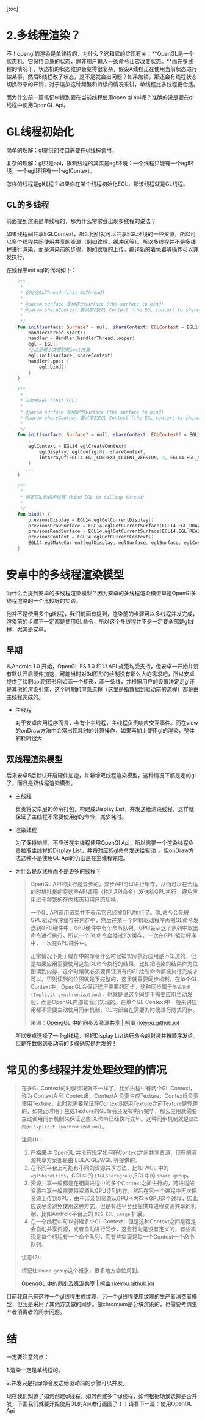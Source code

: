 [toc]

# 2.多线程渲染？

不！opengl的渲染是单线程的，为什么？这和它的实现有关：**OpenGL是一个状态机，它保持自身的状态，除非用户输入一条命令让它改变状态。**而在多线程的情况下，状态机的状态维护会变得很复杂，假设A线程正在使用当前状态进行做某事，然后B线程改了状态，是不是就会出问题？如果加锁，那还会有线程状态切换带来的开销，对于渲染这种频繁和持续的情况来讲，单线程比多线程更合适。

而为什么前一篇笔记中提到要在当前线程使用open gl api呢？准确的说是要在gl线程中使用OpenGL Api。

# GL线程初始化

简单的理解：gl提供的接口需要在gl线程调用。

复杂的理解：gl只是api，限制线程的其实是egl环境：一个线程只能有一个egl环境，一个egl环境有一个eglContext。

怎样的线程是gl线程？如果你在某个线程初始化EGL，那该线程就是GL线程。

## GL的多线程

前面提到渲染是单线程的，那为什么常常会出现多线程的说法？

如果线程间共享EGLContext，那么他们就可以共享EGL环境的一些资源，所以可以多个线程共同使用共享的资源（例如纹理，缓冲区等）。所以多线程并不是多线程进行渲染，而是渲染前的步骤，例如纹理的上传，编译新的着色器等操作可以并发执行。

在线程中init egl的代码如下：

~~~kotlin
    /**
     *
     * 初始化GLThread (init GLThread)
     *
     * @param surface 要绑定的surface (the surface to bind)
     * @param shareContext 要共享的EGL Context (the EGL context to share)
     *
     */
    fun init(surface: Surface? = null, shareContext: EGLContext = EGL14.EGL_NO_CONTEXT) {
        handlerThread.start()
        handler = Handler(handlerThread.looper)
        egl = EGL()
      	//这里是上文提到的init方法
        egl.init(surface, shareContext)
        handler?.post {
            egl.bind()
        }
    }

    /**
     *
     * 初始化EGL (init EGL)
     *
     * @param surface 要绑定的surface (the surface to bind)
     * @param shareContext 要共享的EGL Context (the EGL context to share)
     *
     */
    fun init(surface: Surface? = null, shareContext: EGLContext? = EGL14.EGL_NO_CONTEXT) {
       ...
        eglContext = EGL14.eglCreateContext(
            eglDisplay, eglConfig[0], shareContext,
            intArrayOf(EGL14.EGL_CONTEXT_CLIENT_VERSION, 3, EGL14.EGL_NONE), 0
        )
       ...
    }

    /**
     *
     * 绑定EGL到调用线程 (bind EGL to calling thread)
     *
     */
    fun bind() {
        previousDisplay = EGL14.eglGetCurrentDisplay()
        previousDrawSurface = EGL14.eglGetCurrentSurface(EGL14.EGL_DRAW)
        previousReadSurface = EGL14.eglGetCurrentSurface(EGL14.EGL_READ )
        previousContext = EGL14.eglGetCurrentContext()
        EGL14.eglMakeCurrent(eglDisplay, eglSurface, eglSurface, eglContext)
    }
~~~

# 安卓中的多线程渲染模型

为什么会提到安卓的多线程渲染模型？因为安卓的多线程渲染模型算是OpenGl多线程渲染的一个比较好的实践。

他并不是使用多个gl线程，我们前面有提到，渲染前的步骤可以多线程并发完成，渲染前的步骤不一定都是使用GL命令，所以这个多线程并不是一定要全部是gl线程，尤其是安卓。

## 早期

从Android 1.0 开始，OpenGL ES 1.0 和1.1 API 规范均受支持，但安卓一开始并没有默认开启硬件加速，可能当时对3d图形的绘制没有那么大的需求吧，所以安卓提供了绘制api将图形例如画一个矩形，画一条线，并根据用户的设置决定走gl还是其他的渲染引擎，这个时期的渲染流程（这里是指数据到驱动前的流程）都是由主线程完成的。

+ 主线程

  对于安卓应用程序而言，会有个主线程，主线程负责响应交互事件。而在view的onDraw方法中会常出现耗时的计算操作，如果再加上使用gl的渲染，整体的耗时很大

## 双线程渲染模型

后来安卓5后默认开启硬件加速，并新增双线程渲染模型，这种情况下都是走的gl了，而且是双线程渲染模型。

+ 主线程

  负责将安卓层的命令打包，构建成Display List，并发送给渲染线程，这样就保证了主线程不需要使用gl的命令，减少耗时。

+ 渲染线程

  为了保持响应，不应该在主线程使用OpenGl Api，所以需要一个渲染线程负责拉取主线程的Display List，并将对应的gl命令发送给驱动，。但onDraw方法这种不是使用GL Api的仍旧是在主线程完成。

+ 为什么是双线程而不是更多的线程？

  > OpenGL API的执行是异步的，异步API可以进行缓存，从而可以在合适的时机批量的将这些API调用（称为API命令）发送给GPU执行，避免应用过于频繁的在内核态和用户态切换。
  >
  > 一个GL API调用结束并不表示它已经被GPU执行了。GL命令会先被GPU驱动程序缓存在内存中，然后在某一个时机驱动程序再把GL命令发送到GPU硬件中，GPU硬件中有个命令队列，GPU会从这个队列中取出命令进行执行。所以一个GL命令会经过2次缓存，一次在GPU驱动程序中，一次在GPU硬件中。
  >
  > 正常情况下处于缓存中的命令什么时候被实际执行应用是不知道的，但是如果应用需要使用这些GL命令执行的结果，比如把渲染的结果作为位图读到内存，这个时候就必须要保证所有的GL绘制命令都被执行完成才可以，否则读到的位图就是不完整的，这里就需要同步机制，在单个GL Context中，OpenGL会保证这里需要的同步，这种同步属于`隐式同步(Implicit synchronization)`，也就是说这个同步不需要应用主动发起，而是OpenGL内部帮我们实现的。在单个GL Context中一般来讲应用都不需要主动使用同步机制，GL内部会在需要的时候进行隐式同步。
  >
  > 来源：[OpengGL 中的同步及资源共享 | 柯幽 (keyou.github.io)](https://keyou.github.io/blog/2020/06/12/opengl-sync/)

  所以安卓选择了一个gl线程，根据Display List进行命令的封装并按顺序发给。但是在数据到驱动前的步骤确实是并发的！

# 常见的多线程并发处理纹理的情况

> 在多GL Context的时候情况就不一样了，比如进程中有两个GL Context，称为 ContextA 和 ContextB，ContextA 负责生成Texture，ContextB负责使用Texture，此时就需要保证在ContextB使用Texture之前Texture是完整的，如果此时用于生成Texture的GL命令还没有执行完毕，那么应用就需要主动调用同步机制来保证这些GL命令已经执行完毕。这种同步机制就是`显式同步(Explicit synchronization)`。
>
> 注意(1)：
>
> 1. 严格来讲 OpenGL 并没有规定如何在Context之间共享资源，现有的资源共享方案都是由 EGL/CGL/WGL 等提供的。
> 2. 在不同平台上可能有不同的资源共享方法，比如 WGL 中的 `wglShareLists`，CGL中的 `EAGLSharegroup`,EGL中的 `share group`。
> 3. 资源共享一般都是在相同进程中的多个Context之间进行的，跨进程的资源共享一般需要将资源从GPU读到内存，然后在另一个进程中再次把资源上传到GPU，由于涉及到资源从GPU->内存->GPU这个过程，因此应该尽量避免使用这种方式。但是有些平台会提供夸进程资源共享的机制，比如Android平台上的 `OES_EGL_image` 扩展。
> 4. 在一个线程中可以创建多个GL Context，但是这种Context之间是否是会自动共享资源，或者自动进行同步，这些行为是没有定义的，有些实现是每个线程有一个命令队列，而有些实现是每一个Context一个命令队列。
>
> 注意(2):
>
> 请记住`share group`这个概念，很多地方会使用到。
>
> [OpengGL 中的同步及资源共享 | 柯幽 (keyou.github.io)](https://keyou.github.io/blog/2020/06/12/opengl-sync/)

目前我自己有这种一个gl线程生成纹理，另一个gl线程使用纹理的生产者消费者模型，但我是采用了其他方式做的同步。像chromium是分块渲染的，也需要考虑生产者消费者的同步问题。

# 结

一定要注意的点：

1.渲染一定是单线程的。

2.并发只是指gl命令发送给驱动前的步骤可以并发。

现在我们知道了如何创建gl线程，如何创建多个gl线程，如何根据场景选择是否并发，下面我们就要开始使用GL的Api进行画图了！！请看下一篇：使用OpenGL Api
